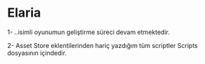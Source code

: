 # Elaria

1- ..isimli oyunumun geliştirme süreci devam etmektedir.

2- Asset Store eklentilerinden hariç yazdığım tüm scriptler Scripts dosyasının içindedir.

